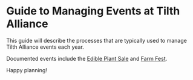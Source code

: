 # Guide to Managing Events at Tilth Alliance
This guide will describe the processes that are typically used to manage Tilth Alliance events each year.
 
Documented events include the [Edible Plant Sale](www.google.com) and [Farm Fest](www.facebook.com).

Happy planning!
